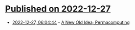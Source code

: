 # [Published on 2022-12-27](index.md)

* [2022-12-27, 06:04:44](https://news.ycombinator.com/item?id=34145672) - [A New Old Idea; Permacomputing](https://systemstack.dev/2022/12/new-old-computer/)
